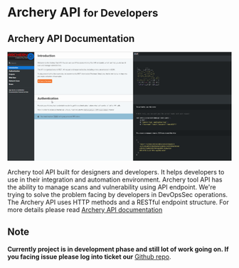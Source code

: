 # Archery API <small>for Developers</small>

## Archery API Documentation

[![Archery API](https://raw.githubusercontent.com/anandtiwarics/photoVideos/master/Photos/archery_api_doc.png)](https://archerysec.github.io/archerysecapi/)

Archery tool API built for designers and developers. It helps developers to use in their integration and automation environment. Archery tool API has the ability to manage scans and vulnerability using API endpoint. We're trying to solve the problem facing by developers in DevOpsSec operations.
The Archery API uses HTTP methods and a RESTful endpoint structure. For more details please read [Archery API documentation][1]

[1]: https://archerysec.github.io/archerysecapi/
[2]: https://github.com/archerysec/archerysec

## Note
**Currently project is in development phase and still lot of work going on. If you facing issue please log into ticket our** [Github repo][2].